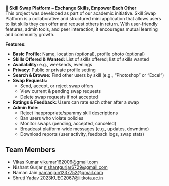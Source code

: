 **🤝 Skill Swap Platform – Exchange Skills, Empower Each Other**  
This project was developed as part of our academic initiative.
Skill Swap Platform is a collaborative and structured mini application that allows users to list skills they can offer and request others in return.
With user-friendly features, admin tools, and peer interaction, it encourages mutual learning and community growth.

**Features:**
- **Basic Profile:** Name, location (optional), profile photo (optional)  
- **Skills Offered & Wanted:** List of skills offered; list of skills wanted  
- **Availability:** e.g., weekends, evenings  
- **Privacy:** Public or private profile setting  
- **Search & Browse:** Find other users by skill (e.g., “Photoshop” or “Excel”)  
- **Swap Requests:**  
  - Send, accept, or reject swap offers  
  - View current & pending swap requests  
  - Delete swap requests if not accepted  
- **Ratings & Feedback:** Users can rate each other after a swap  
- **Admin Role:**  
  - Reject inappropriate/spammy skill descriptions  
  - Ban users who violate policies  
  - Monitor swaps (pending, accepted, canceled)  
  - Broadcast platform-wide messages (e.g., updates, downtime)  
  - Download reports (user activity, feedback logs, swap stats)
    

## Team Members
- Vikas Kumar  vikumar162006@gmail.com
- Nishant Gurjar  nishantgurjar6729@gmail.com
- Naman Jain    namanjain1237752@gmail.com
- Shruti Yadav   2023KUEC2067@iiitkota.ac.in
